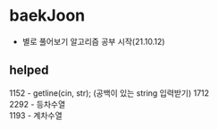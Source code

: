 # baekJoon
- 별로 풀어보기 알고리즘 공부 시작(21.10.12)

## helped
1152 - getline(cin, str); (공백이 있는 string 입력받기)
1712  
2292 - 등차수열    
1193 - 계차수열   

